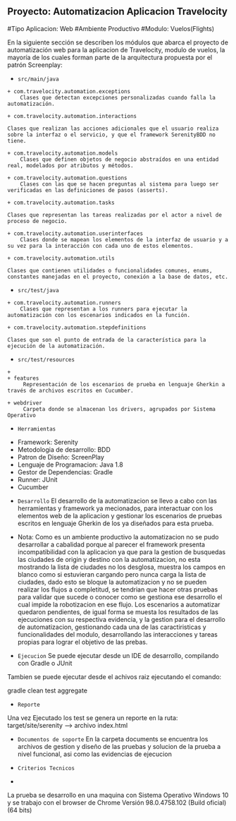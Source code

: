 ## Proyecto: Automatizacion Aplicacion Travelocity
#Tipo Aplicacion: Web
#Ambiente Productivo
#Modulo: Vuelos(Flights)

En la siguiente sección se describen los módulos que abarca el proyecto de automatización web para la aplicacion de Travelocity, modulo de vuelos, la mayoría de los cuales forman parte de la arquitectura propuesta por el patrón Screenplay:

* ```src/main/java```

``` 
+ com.travelocity.automation.exceptions
    Clases que detectan excepciones personalizadas cuando falla la automatización.

+ com.travelocity.automation.interactions
    
Clases que realizan las acciones adicionales que el usuario realiza sobre la interfaz o el servicio, y que el framework SerenityBDD no tiene.
	
+ com.travelocity.automation.models
    Clases que definen objetos de negocio abstraídos en una entidad real, modelados por atributos y métodos.

+ com.travelocity.automation.questions
    Clases con las que se hacen preguntas al sistema para luego ser verificadas en las definiciones de pasos (asserts).

+ com.travelocity.automation.tasks
    
Clases que representan las tareas realizadas por el actor a nivel de proceso de negocio.   

+ com.travelocity.automation.userinterfaces
    Clases donde se mapean los elementos de la interfaz de usuario y a su vez para la interacción con cada uno de estos elementos.

+ com.travelocity.automation.utils
   
Clases que contienen utilidades o funcionalidades comunes, enums, constantes manejadas en el proyecto, conexión a la base de datos, etc.
``` 

* ```src/test/java```

``` 
+ com.travelocity.automation.runners
    Clases que representan a los runners para ejecutar la automatización con los escenarios indicados en la función.
    
+ com.travelocity.automation.stepdefinitions
    
Clases que son el punto de entrada de la característica para la ejecución de la automatización.
``` 

* ```src/test/resources```

``` 
+ 
+ features
     Representación de los escenarios de prueba en lenguaje Gherkin a través de archivos escritos en Cucumber.
    
+ webdriver
     Carpeta donde se almacenan los drivers, agrupados por Sistema Operativo
``` 

* ```Herramientas```

+ Framework: Serenity
+ Metodologia de desarrollo: BDD
+ Patron de Diseño: ScreenPlay
+ Lenguaje de Programacion: Java 1.8
+ Gestor de Dependencias: Gradle
+ Runner: JUnit
+ Cucumber

* ```Desarrollo```
El desarrollo de la automatizacion se llevo a cabo con las herramientas y framework ya mecionados, para interactuar con los elementos web de la aplicacion y gestionar los escenarios de pruebas escritos en lenguaje Gherkin de los ya diseñados para esta prueba.
*  Nota: Como es un ambiente productivo la automatizacion no se pudo desarrollar a cabalidad porque al parecer el framework presenta incompatibilidad con la aplicacion ya que para la gestion de busquedas las ciudades de origin y destino con la automatizacion, no esta mostrando la lista de ciudades no los desglosa, muestra los campos en blanco como si estuvieran cargando pero nunca carga la lista de ciudades, dado esto se bloque la automatizacion y no se pueden realizar los flujos a completitud, se tendrian que hacer otras pruebas para validar que sucede o conocer como se gestiona ese desarrollo el cual impide la robotizacion en ese flujo. Los escenarios a automatizar quedaron pendientes, de igual forma se muesta los resultados de las ejecuciones con su respectiva evidencia, y la gestion para el desarrollo de automatizacion, gestionando cada una de las caractiristicas y funcionalidades del modulo, desarrollando las interacciones y tareas propias para lograr el objetivo de las prebas.


* ```Ejecucion```
Se puede ejecutar desde un IDE de desarrollo, compilando con Gradle o JUnit

Tambien se puede ejecutar desde el achivos raiz ejecutando el comando:

gradle clean test aggregate

* ```Reporte```

Una vez Ejecutado los test se genera un reporte en la ruta: target/site/serenity --> archivo index.html

* ```Documentos de soporte```
En la carpeta documents se encuentra los archivos de gestion y diseño de las pruebas y solucion de la prueba a nivel funcional, asi como las evidencias de ejecucion

* ```Criterios Tecnicos```
* 
La prueba se desarrollo en una maquina con Sistema Operativo Windows 10 y se trabajo con el browser de Chrome Versión 98.0.4758.102 (Build oficial) (64 bits)